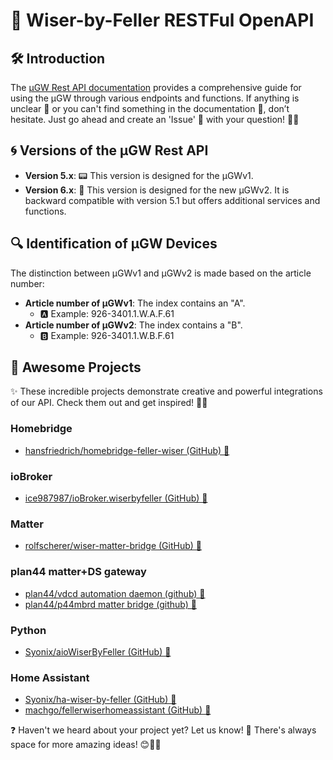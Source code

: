# 📄 Wiser-by-Feller RESTFul OpenAPI

## 🛠️ Introduction

The [µGW Rest API documentation](https://feller-ag.github.io/wiser-api)  provides a comprehensive guide for using the µGW through various endpoints and functions.
If anything is unclear 🤔 or you can't find something in the documentation 📖, don’t hesitate. Just go ahead and create an 'Issue' 📝 with your question! 🚀😊

## 🌀 Versions of the µGW Rest API

- **Version 5.x**: 📟 This version is designed for the µGWv1.
- **Version 6.x**: 🚀 This version is designed for the new µGWv2. It is backward compatible with version 5.1 but offers additional services and functions.

## 🔍 Identification of µGW Devices

The distinction between µGWv1 and µGWv2 is made based on the article number:

- **Article number of µGWv1**: The index contains an "A".
  - 🅰️ Example: 926-3401.1.W.A.F.61
- **Article number of µGWv2**: The index contains a "B".
  - 🅱️ Example: 926-3401.1.W.B.F.61

## 🚀 Awesome Projects

✨ These incredible projects demonstrate creative and powerful integrations of our API.
Check them out and get inspired! 🚀🔧

### Homebridge

- [hansfriedrich/homebridge-feller-wiser (GitHub) 🔗](https://github.com/hansfriedrich/homebridge-feller-wiser)

### ioBroker

- [ice987987/ioBroker.wiserbyfeller (GitHub) 🔗](https://github.com/ice987987/ioBroker.wiserbyfeller)

### Matter

- [rolfscherer/wiser-matter-bridge (GitHub) 🔗](https://github.com/rolfscherer/wiser-matter-bridge)

### plan44 matter+DS gateway

- [plan44/vdcd automation daemon (github) 🔗](https://github.com/plan44/vdcd)
- [plan44/p44mbrd matter bridge (github) 🔗](https://github.com/plan44/p44mbrd)

### Python

- [Syonix/aioWiserByFeller (GitHub) 🔗](https://github.com/Syonix/aioWiserByFeller)

### Home Assistant

- [Syonix/ha-wiser-by-feller (GitHub) 🔗](https://github.com/Syonix/ha-wiser-by-feller)
- [machgo/fellerwiserhomeassistant (GitHub) 🔗](https://github.com/machgo/fellerwiserhomeassistant)

❓ Haven't we heard about your project yet? Let us know! 📩 There's always space for more amazing ideas! 😊🎊🚀
